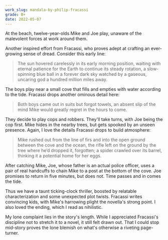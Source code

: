 ```yaml
---
work_slug: mandala-by-philip-fracassi
grade: B+
date: 2022-05-07
---
```


At the beach, twelve-year-olds Mike and Joe play, unaware of the malevolent forces at work around them.

<!-- end -->

Another inspired effort from Fracassi, who proves adept at crafting an ever-growing sense of dread. Consider this early line:

> The sun hovered carelessly in its early morning position, waiting with eternal patience for the Earth to continue its steady rotation, a slow-spinning blue ball in a forever dark sky watched by a gaseous, uncaring god a hundred million miles away.

The boys play near a small cove that fills and empties with water according to the tide. Fracassi drops another ominous detail here:

> Both boys came out in suits but forgot towels, an absent slip of the mind Mike would greatly regret in the hours to come.

They decide to play cops and robbers. They'll take turns, with Joe being the cop first. Mike hides in the nearby trees, but gets spooked by an unseen presence. Again, I love the details Fracassi drops to build atmosphere:

> Mike rushed out from the line of firs and into the open ground between the cove and the ocean, the rifle left on the ground by the tree where he’d dropped it, forgotten; a spider crawled over its barrel, thinking it a potential home for her eggs.

After catching Mike, Joe, whose father is an actual police officer, uses a pair of real handcuffs to chain Mike to a post at the bottom of the cove. Joe promises to return in five minutes, but does not. Time passes and in comes the tide.

Thus we have a taunt ticking-clock thriller, boosted by relatable characterization and some unexpected plot twists. Fracassi writes convincing kids, with Mike's harrowing plight the novella's strong point. I also loved the ending, which I read as nihilistic.

My lone complaint lies in the story's length. While I appreciated Fracassi's discipline not to stretch it to a novel, it still felt drawn out. That I could stop mid-story proves the lone blemish on what's otherwise a riveting page-turner.